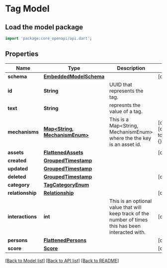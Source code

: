 # Tag Model

## Load the model package
```dart
import 'package:core_openapi/api.dart';
```

## Properties
Name | Type | Description | Notes
------------ | ------------- | ------------- | -------------
**schema** | [**EmbeddedModelSchema**](EmbeddedModelSchema) |  | [optional] 
**id** | **String** | UUID that represents the tag. | 
**text** | **String** | represnts the value of a tag. | 
**mechanisms** | [**Map<String, MechanismEnum>**](MechanismEnum) | This is a Map<String, MechanismEnum> where the the key is an asset id. | [optional] [default to const {}]
**assets** | [**FlattenedAssets**](FlattenedAssets) |  | [optional] 
**created** | [**GroupedTimestamp**](GroupedTimestamp) |  | 
**updated** | [**GroupedTimestamp**](GroupedTimestamp) |  | 
**deleted** | [**GroupedTimestamp**](GroupedTimestamp) |  | [optional] 
**category** | [**TagCategoryEnum**](TagCategoryEnum) |  | 
**relationship** | [**Relationship**](Relationship) |  | [optional] 
**interactions** | **int** | This is an optional value that will keep track of the number of times this has been interacted with. | [optional] 
**persons** | [**FlattenedPersons**](FlattenedPersons) |  | [optional] 
**score** | [**Score**](Score) |  | [optional] 

[[Back to Model list]](../README#documentation-for-models) [[Back to API list]](../README#documentation-for-api-endpoints) [[Back to README]](../README)


